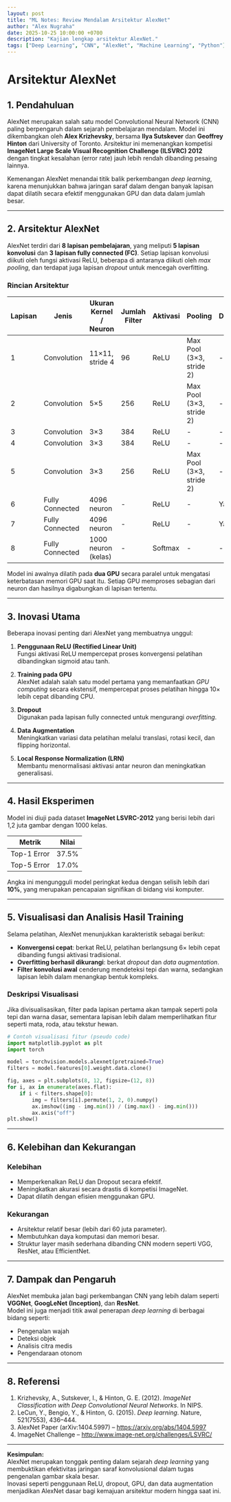 ```yaml
---
layout: post
title: "ML Notes: Review Mendalam Arsitektur AlexNet"
author: "Alex Nugraha"
date: 2025-10-25 10:00:00 +0700
description: "Kajian lengkap arsitektur AlexNet."
tags: ["Deep Learning", "CNN", "AlexNet", "Machine Learning", "Python"]
---
```


# Arsitektur AlexNet

## 1. Pendahuluan

AlexNet merupakan salah satu model Convolutional Neural Network (CNN) paling berpengaruh dalam sejarah pembelajaran mendalam. Model ini dikembangkan oleh **Alex Krizhevsky**, bersama **Ilya Sutskever** dan **Geoffrey Hinton** dari University of Toronto. Arsitektur ini memenangkan kompetisi **ImageNet Large Scale Visual Recognition Challenge (ILSVRC) 2012** dengan tingkat kesalahan (error rate) jauh lebih rendah dibanding pesaing lainnya.

Kemenangan AlexNet menandai titik balik perkembangan *deep learning*, karena menunjukkan bahwa jaringan saraf dalam dengan banyak lapisan dapat dilatih secara efektif menggunakan GPU dan data dalam jumlah besar.

---

## 2. Arsitektur AlexNet

AlexNet terdiri dari **8 lapisan pembelajaran**, yang meliputi **5 lapisan konvolusi** dan **3 lapisan fully connected (FC)**. Setiap lapisan konvolusi diikuti oleh fungsi aktivasi ReLU, beberapa di antaranya diikuti oleh *max pooling*, dan terdapat juga lapisan *dropout* untuk mencegah overfitting.

### Rincian Arsitektur

| Lapisan | Jenis | Ukuran Kernel / Neuron | Jumlah Filter | Aktivasi | Pooling | Dropout |
|----------|-------|------------------------|----------------|------------|----------|----------|
| 1 | Convolution | 11×11, stride 4 | 96 | ReLU | Max Pool (3×3, stride 2) | - |
| 2 | Convolution | 5×5 | 256 | ReLU | Max Pool (3×3, stride 2) | - |
| 3 | Convolution | 3×3 | 384 | ReLU | - | - |
| 4 | Convolution | 3×3 | 384 | ReLU | - | - |
| 5 | Convolution | 3×3 | 256 | ReLU | Max Pool (3×3, stride 2) | - |
| 6 | Fully Connected | 4096 neuron | - | ReLU | - | Ya |
| 7 | Fully Connected | 4096 neuron | - | ReLU | - | Ya |
| 8 | Fully Connected | 1000 neuron (kelas) | - | Softmax | - | - |

Model ini awalnya dilatih pada **dua GPU** secara paralel untuk mengatasi keterbatasan memori GPU saat itu. Setiap GPU memproses sebagian dari neuron dan hasilnya digabungkan di lapisan tertentu.

---

## 3. Inovasi Utama

Beberapa inovasi penting dari AlexNet yang membuatnya unggul:

1. **Penggunaan ReLU (Rectified Linear Unit)**  
   Fungsi aktivasi ReLU mempercepat proses konvergensi pelatihan dibandingkan sigmoid atau tanh.

2. **Training pada GPU**  
   AlexNet adalah salah satu model pertama yang memanfaatkan *GPU computing* secara ekstensif, mempercepat proses pelatihan hingga 10× lebih cepat dibanding CPU.

3. **Dropout**  
   Digunakan pada lapisan fully connected untuk mengurangi *overfitting*.

4. **Data Augmentation**  
   Meningkatkan variasi data pelatihan melalui translasi, rotasi kecil, dan flipping horizontal.

5. **Local Response Normalization (LRN)**  
   Membantu menormalisasi aktivasi antar neuron dan meningkatkan generalisasi.

---

## 4. Hasil Eksperimen

Model ini diuji pada dataset **ImageNet LSVRC-2012** yang berisi lebih dari 1,2 juta gambar dengan 1000 kelas.

| Metrik | Nilai |
|--------|--------|
| Top-1 Error | 37.5% |
| Top-5 Error | 17.0% |

Angka ini mengungguli model peringkat kedua dengan selisih lebih dari **10%**, yang merupakan pencapaian signifikan di bidang visi komputer.

---

## 5. Visualisasi dan Analisis Hasil Training

Selama pelatihan, AlexNet menunjukkan karakteristik sebagai berikut:

- **Konvergensi cepat**: berkat ReLU, pelatihan berlangsung 6× lebih cepat dibanding fungsi aktivasi tradisional.  
- **Overfitting berhasil dikurangi**: berkat *dropout* dan *data augmentation*.  
- **Filter konvolusi awal** cenderung mendeteksi tepi dan warna, sedangkan lapisan lebih dalam menangkap bentuk kompleks.  

### Deskripsi Visualisasi

Jika divisualisasikan, filter pada lapisan pertama akan tampak seperti pola tepi dan warna dasar, sementara lapisan lebih dalam memperlihatkan fitur seperti mata, roda, atau tekstur hewan.

```python
# Contoh visualisasi fitur (pseudo code)
import matplotlib.pyplot as plt
import torch

model = torchvision.models.alexnet(pretrained=True)
filters = model.features[0].weight.data.clone()

fig, axes = plt.subplots(8, 12, figsize=(12, 8))
for i, ax in enumerate(axes.flat):
    if i < filters.shape[0]:
        img = filters[i].permute(1, 2, 0).numpy()
        ax.imshow((img - img.min()) / (img.max() - img.min()))
        ax.axis("off")
plt.show()
```

---

## 6. Kelebihan dan Kekurangan

### Kelebihan
- Memperkenalkan ReLU dan Dropout secara efektif.
- Meningkatkan akurasi secara drastis di kompetisi ImageNet.
- Dapat dilatih dengan efisien menggunakan GPU.

### Kekurangan
- Arsitektur relatif besar (lebih dari 60 juta parameter).
- Membutuhkan daya komputasi dan memori besar.
- Struktur layer masih sederhana dibanding CNN modern seperti VGG, ResNet, atau EfficientNet.

---

## 7. Dampak dan Pengaruh

AlexNet membuka jalan bagi perkembangan CNN yang lebih dalam seperti **VGGNet**, **GoogLeNet (Inception)**, dan **ResNet**.  
Model ini juga menjadi titik awal penerapan *deep learning* di berbagai bidang seperti:
- Pengenalan wajah
- Deteksi objek
- Analisis citra medis
- Pengendaraan otonom

---

## 8. Referensi

1. Krizhevsky, A., Sutskever, I., & Hinton, G. E. (2012). *ImageNet Classification with Deep Convolutional Neural Networks*. In NIPS.
2. LeCun, Y., Bengio, Y., & Hinton, G. (2015). *Deep learning*. Nature, 521(7553), 436–444.
3. AlexNet Paper (arXiv:1404.5997) – https://arxiv.org/abs/1404.5997
4. ImageNet Challenge – http://www.image-net.org/challenges/LSVRC/

---

**Kesimpulan:**  
AlexNet merupakan tonggak penting dalam sejarah *deep learning* yang membuktikan efektivitas jaringan saraf konvolusional dalam tugas pengenalan gambar skala besar.  
Inovasi seperti penggunaan ReLU, dropout, GPU, dan data augmentation menjadikan AlexNet dasar bagi kemajuan arsitektur modern hingga saat ini.
